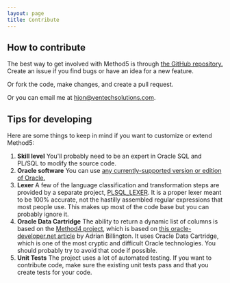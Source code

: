 ```yaml
---
layout: page
title: Contribute
---
```


How to contribute
-----------------

The best way to get involved with Method5 is through [the GitHub repository.](https://github.com/VentechCMS/method5/)  Create an issue if you find bugs or have an idea for a new feature.

Or fork the code, make changes, and create a pull request.

Or you can email me at <a href="mailto:hjon@ventechsolutions.com?Subject=Method5" target="_top">hjon@ventechsolutions.com</a>.

Tips for developing
-------------------

Here are some things to keep in mind if you want to customize or extend Method5:

1. **Skill level** You'll probably need to be an expert in Oracle SQL and PL/SQL to modify the source code.
2. **Oracle software** You can use [any currently-supported version or edition of Oracle.](http://www.oracle.com/technetwork/database/enterprise-edition/downloads/index.html)
3. **Lexer** A few of the language classification and transformation steps are provided by a separate project, [PLSQL_LEXER](https://github.com/jonheller1/plsql_lexer).  It is a proper lexer meant to be 100% accurate, not the hastilly assembled regular expressions that most people use.  This makes up most of the code base but you can probably ignore it.
4. **Oracle Data Cartridge** The ability to return a dynamic list of columns is based on the [Method4 project](https://github.com/jonheller1/method4), which is based on [this oracle-developer.net article](http://www.oracle-developer.net/display.php?id=422) by Adrian Billington.  It uses Oracle Data Cartridge, which is one of the most cryptic and difficult Oracle technologies.  You should probably try to avoid that code if possible.
5. **Unit Tests** The project uses a lot of automated testing.  If you want to contribute code, make sure the existing unit tests pass and that you create tests for your code.
